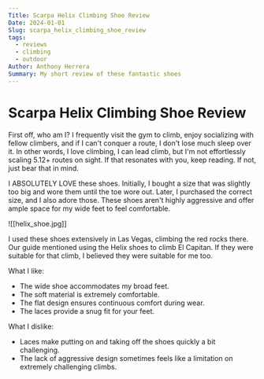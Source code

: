 ```yaml
---
Title: Scarpa Helix Climbing Shoe Review
Date: 2024-01-01
Slug: scarpa_helix_climbing_shoe_review
tags:
  - reviews
  - climbing
  - outdoor
Author: Anthony Herrera
Summary: My short review of these fantastic shoes
---
```



# Scarpa Helix Climbing Shoe Review

First off, who am I? I frequently visit the gym to climb, enjoy socializing with fellow climbers, and if I can't conquer a route, I don't lose much sleep over it. In other words, I love climbing, I can lead climb, but I'm not effortlessly scaling 5.12+ routes on sight. If that resonates with you, keep reading. If not, just bear that in mind.

I ABSOLUTELY LOVE these shoes. Initially, I bought a size that was slightly too big and wore them until the toe wore out. Later, I purchased the correct size, and I also adore those. These shoes aren't highly aggressive and offer ample space for my wide feet to feel comfortable.

![[helix_shoe.jpg]]

I used these shoes extensively in Las Vegas, climbing the red rocks there. Our guide mentioned using the Helix shoes to climb El Capitan. If they were suitable for that climb, I believed they were suitable for me too.

What I like:

* The wide shoe accommodates my broad feet.
* The soft material is extremely comfortable.
* The flat design ensures continuous comfort during wear.
* The laces provide a snug fit for your feet.

What I dislike:

* Laces make putting on and taking off the shoes quickly a bit challenging.
* The lack of aggressive design sometimes feels like a limitation on extremely challenging climbs.